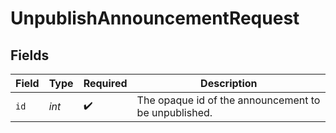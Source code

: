# UnpublishAnnouncementRequest


## Fields

| Field                                                | Type                                                 | Required                                             | Description                                          |
| ---------------------------------------------------- | ---------------------------------------------------- | ---------------------------------------------------- | ---------------------------------------------------- |
| `id`                                                 | *int*                                                | :heavy_check_mark:                                   | The opaque id of the announcement to be unpublished. |